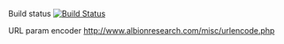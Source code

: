 
Build status [![Build Status](https://travis-ci.org/PLGrudina/hello_contacts.svg?branch=master)](https://travis-ci.org/PLGrudina/hello_contacts)

URL param encoder http://www.albionresearch.com/misc/urlencode.php